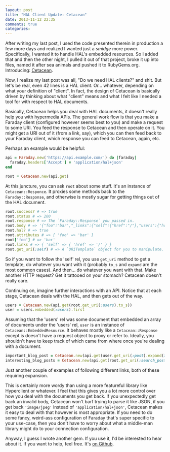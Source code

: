 ```yaml
---
layout: post
title: "HAL Client Update: Cetacean"
date: 2013-11-12 22:35
comments: true
categories: 
---
```


After writing my last post, I used the code presented therein in production a
few more days and realized I wanted just a *smidge* more power. Specifically, I
wanted it to handle HAL's embedded resources. So I added that and then the other
night, I pulled it out of that project, broke it up into files, named it after
sea animals and pushed it to RubyGems.org. Introducing:
[Cetacean](https://rubygems.org/gems/cetacean).

Now, I realize my last post was all, "Do we need HAL clients?" and shit. But
let's be real, even 42 lines is a HAL client. Or... whatever, depending on what
your definition of "client". In fact, the design of Cetacean is basically driven
by thinking about what "client" means and what I felt like I needed a tool for
with respect to HAL documents.

Basically, Cetacean helps you deal with HAL documents, it doesn't really help
you with hypermedia APIs. The general work flow is that you make a Faraday
client (configured however seems best to you) and make a request to some URI.
You feed the response to Cetacean and then operate on it. You might get a URI
out of it (from a link, say), which you can then feed back to your Faraday
client, which response you can feed to Cetacean, again, etc.

Perhaps an example would be helpful:

``` ruby
api = Faraday.new('https://api.example.com/') do |faraday|
  faraday.headers['Accept'] = 'application/hal+json'
end

root = Cetacean.new(api.get)
```

At this juncture, you can ask `root` about some stuff. It's an instance of
`Cetacean::Responce`. It proxies some methods back to the `Faraday::Response`,
and otherwise is mostly sugar for getting things out of the HAL document.

``` ruby
root.success? # => true
root.status # => 200
root.response # => The `Faraday::Response` you passed in.
root.body # => '{"foo":"bar","_links":{"self":{"href":"/"},"users":{"href":"..."}}}'
root.hal? # => true
root.attributes # => { 'foo' => 'bar' }
root['foo'] # => 'bar'
root.links # => { 'self' => { 'href' => '/' } }
root.get_uri(:self) # => A `URITemplate` object for you to manipulate.
```

So if you want to follow the 'self' rel, you use `get_uri` method to get a
template, do whatever you want with it (probably `to_s` and `expand` are the
most common cases). And then... do whatever you want with that. Make another
HTTP request? Get it tattooed on your stomach? Cetacean doesn't really care.

Continuing on, imagine further interactions with an API. Notice that at each
stage, Cetacean deals with the HAL, and then gets out of the way.

``` ruby
users = Cetacean.new(api.get(root.get_uri(:users).to_s))
user = users.embedded(:users).first
```

Assuming that the 'users' rel was some document that embedded an array of
documents under the 'users' rel, `user` is an instance of
`Cetacean::EmbeddedResource`. It behaves mostly like a `Cetacean::Response`
except is doesn't have a request object to proxy or refer to. Ideally, you
shouldn't have to keep track of which came from where once you're dealing with a
document.

``` ruby
important_blog_post = Cetacean.new(api.get(user.get_uri(:post).expand(id: 2)))
interesting_blog_posts = Cetacean.new(api.get(root.get_uri(:search_posts).expand(q: 'interesting')))
```

Just another couple of examples of following different links, both of these
requiring expansion.

This is certainly more wordy than using a more featureful library like
Hyperclient or whatever. I feel that this gives you a lot more control over how
you deal with the documents you get back. If you unexpectedly get back an
invalid body, Cetacean won't barf trying to parse it like JSON, if you get back
`'image/jpeg'` instead of `'application/hal+json'`, Cetacean makes it easy to
deal with that however is most appropriate. If you need to do some fancy,
weird-ass configuration of Faraday that's super specific to your use-case, then
you don't have to worry about what a middle-man library might do to your
connection configuration.

Anyway, I guess I wrote another gem. If you use it, I'd be interested to hear
about it. If you want to help, feel free. It's
[on Github](https://github.com/benhamill/cetacean).
